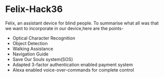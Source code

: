 # Felix-Hack36
Felix, an assistant device for blind people. To summarise what all was that we want to incorporate in our device,here are the points-

- Optical Character Recognition
- Object Detection
- Walking Assistance
- Navigation Guide
- Save Our Souls system(SOS)
- Adapted 3-factor authentication enabled payment system
- Alexa enabled voice-over-commands for complete control
